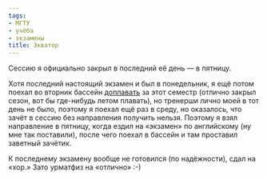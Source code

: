 ```yaml
---
tags:
- МГТУ
- учёба
- экзамены
title: Экватор
---
```


Сессию я официально закрыл в последний её день — в пятницу.

Хотя последний настоящий экзамен и был в понедельник, я ещё потом поехал
во вторник бассейн [доплавать][] за этот семестр (отлично закрыл сезон,
вот бы где-нибудь летом плавать), но тренерши лично моей в тот день не
было, поэтому я поехал ещё раз в среду, но оказалось, что зачёт в сессию
без направления получить нельзя. Поэтому я взял направление в пятницу,
когда ездил на «экзамен» по английскому (ну мне так поставили), после
чего поехал в бассейн и там проставил заветный зачётик.

К последнему экзамену вообще не готовился (по надёжности), сдал на
«хор.» Зато урматфиз на «отлично» :-)

  [доплавать]: http://dzhus.org/blog/entry/505
